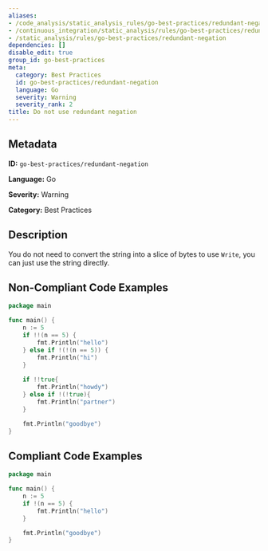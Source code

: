 ```yaml
---
aliases:
- /code_analysis/static_analysis_rules/go-best-practices/redundant-negation
- /continuous_integration/static_analysis/rules/go-best-practices/redundant-negation
- /static_analysis/rules/go-best-practices/redundant-negation
dependencies: []
disable_edit: true
group_id: go-best-practices
meta:
  category: Best Practices
  id: go-best-practices/redundant-negation
  language: Go
  severity: Warning
  severity_rank: 2
title: Do not use redundant negation
---
```

<!--  SOURCED FROM https://github.com/DataDog/datadog-static-analyzer-rule-docs -->


## Metadata
**ID:** `go-best-practices/redundant-negation`

**Language:** Go

**Severity:** Warning

**Category:** Best Practices

## Description
You do not need to convert the string into a slice of bytes to use `Write`, you can just use the string directly.

## Non-Compliant Code Examples
```go
package main

func main() {
	n := 5
	if !!(n == 5) {
		fmt.Println("hello")
	} else if !(!(n == 5)) {
		fmt.Println("hi")
	} 
	
	if !!true{
		fmt.Println("howdy")
	} else if !(!true){
		fmt.Println("partner")
	}

	fmt.Println("goodbye")
}

```

## Compliant Code Examples
```go
package main

func main() {
	n := 5
	if !(n == 5) {
		fmt.Println("hello")
	}

	fmt.Println("goodbye")
}

```
